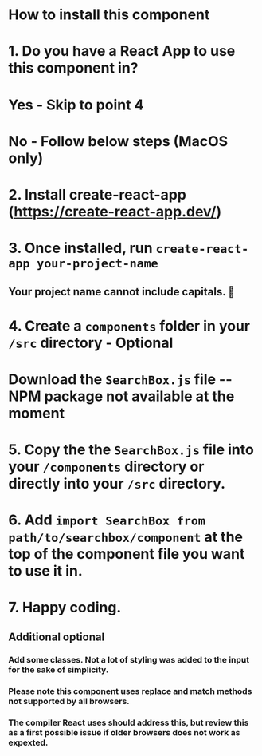 # How to install this component

# 1. Do you have a React App to use this component in?

# Yes - Skip to point 4

# No - Follow below steps (MacOS only)

# 2. Install create-react-app (https://create-react-app.dev/)

# 3. Once installed, run `create-react-app your-project-name`
## Your project name cannot include capitals. 🐪

# 4. Create a `components` folder in your `/src` directory - Optional

# Download the `SearchBox.js` file -- NPM package not available at the moment

# 5. Copy the the `SearchBox.js` file into your `/components` directory or directly into your `/src` directory.

# 6. Add `import SearchBox from path/to/searchbox/component` at the top of the component file you want to use it in.

# 7. Happy coding.



## Additional optional

### Add some classes. Not a lot of styling was added to the input for the sake of simplicity.



### Please note this component uses replace and match methods not supported by all browsers. 
### The compiler React uses should address this, but review this as a first possible issue if older browsers does not work as expexted.
